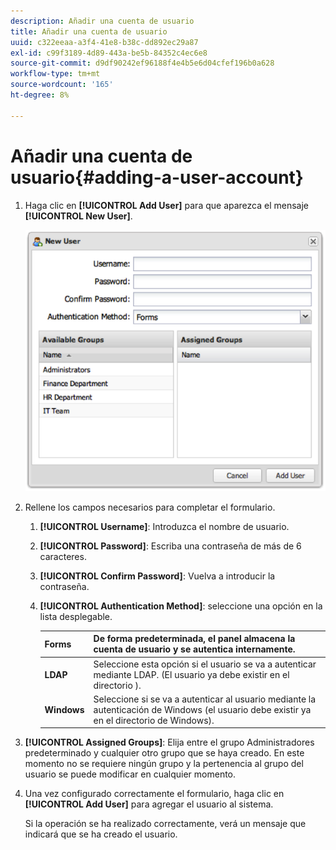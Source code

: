 ```yaml
---
description: Añadir una cuenta de usuario
title: Añadir una cuenta de usuario
uuid: c322eeaa-a3f4-41e8-b38c-dd892ec29a87
exl-id: c99f3189-4d89-443a-be5b-84352c4ec6e8
source-git-commit: d9df90242ef96188f4e4b5e6d04cfef196b0a628
workflow-type: tm+mt
source-wordcount: '165'
ht-degree: 8%

---
```


# Añadir una cuenta de usuario{#adding-a-user-account}

1. Haga clic en **[!UICONTROL Add User]** para que aparezca el mensaje **[!UICONTROL New User]**.

   ![](assets/add_user_account.png)

1. Rellene los campos necesarios para completar el formulario.
   1. **[!UICONTROL Username]**: Introduzca el nombre de usuario.
   1. **[!UICONTROL Password]**: Escriba una contraseña de más de 6 caracteres.
   1. **[!UICONTROL Confirm Password]**: Vuelva a introducir la contraseña.
   1. **[!UICONTROL Authentication Method]**: seleccione una opción en la lista desplegable.

      | **Forms** | De forma predeterminada, el panel almacena la cuenta de usuario y se autentica internamente. |
      |---|---|
      | **LDAP** | Seleccione esta opción si el usuario se va a autenticar mediante LDAP. (El usuario ya debe existir en el directorio ). |
      | **Windows** | Seleccione si se va a autenticar al usuario mediante la autenticación de Windows (el usuario debe existir ya en el directorio de Windows). |

1. **[!UICONTROL Assigned Groups]**: Elija entre el grupo Administradores predeterminado y cualquier otro grupo que se haya creado. En este momento no se requiere ningún grupo y la pertenencia al grupo del usuario se puede modificar en cualquier momento.
1. Una vez configurado correctamente el formulario, haga clic en **[!UICONTROL Add User]** para agregar el usuario al sistema.

   Si la operación se ha realizado correctamente, verá un mensaje que indicará que se ha creado el usuario.

